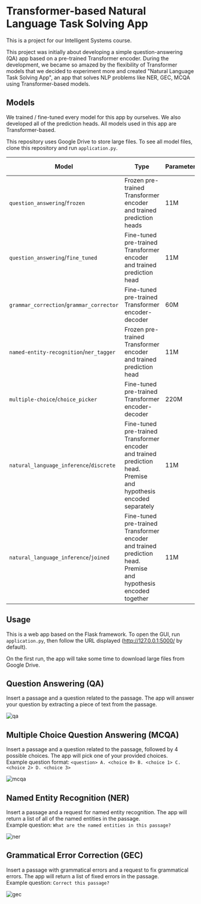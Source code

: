 # Transformer-based Natural Language Task Solving App

This is a project for our Intelligent Systems course.

This project was initially about developing a simple question-answering (QA) app based on a pre-trained Transformer encoder. During the development, we became so amazed by the flexibility of Transformer models that we decided to experiment more and created "Natural Language Task Solving App", an app that solves NLP problems like NER, GEC, MCQA using Transformer-based models.

## Models

We trained / fine-tuned every model for this app by ourselves. We also developed all of the prediction heads. All models used in this app are Transformer-based.

This repository uses Google Drive to store large files. To see all model files, clone this repository and run `application.py`.

  Model | Type | Parameters | Training data | Training time | Evaluation
---|---|---|---|---|---
`question_answering`/`frozen` | Frozen pre-trained Transformer encoder and trained prediction heads | 11M | SQuAD 1.1 | 24 hours on CPU | 32.3 % F1 
`question_answering`/`fine_tuned` | Fine-tuned pre-trained Transformer encoder and trained prediction head | 11M | SQuAD 1.1 | 5 hours on RTX 3090 | 84.1 % F1 
`grammar_correction`/`grammar_corrector` | Fine-tuned pre-trained Transformer encoder-decoder | 60M | Subset of C4_200M | 3 hours on RTX 3080 Ti | _ 
`named-entity-recognition`/`ner_tagger` | Frozen pre-trained Transformer encoder and trained prediction head | 11M | CoNLL-2003 | 6 hours on CPU | _ 
`multiple-choice`/`choice_picker` | Fine-tuned pre-trained Transformer encoder-decoder | 220M | RACE | 3 hours on RTX 3060 | 67.5 % 
`natural_language_inference`/`discrete` | Fine-tuned pre-trained Transformer encoder and trained prediction head. Premise and hypothesis encoded separately | 11M | MultiNLI | 2.5 hours on RTX 3090 | 60.3 %
`natural_language_inference`/`joined` | Fine-tuned pre-trained Transformer encoder and trained prediction head. Premise and hypothesis encoded together | 11M | MultiNLI | 4 hours on RTX 3090 | 81.6 % 


## Usage

This is a web app based on the Flask framework. To open the GUI, run `application.py`, then follow the URL displayed (http://127.0.0.1:5000/ by default).

On the first run, the app will take some time to download large files from Google Drive.

## Question Answering (QA)

Insert a passage and a question related to the passage. The app will answer your question by extracting a piece of text from the passage.

![qa](https://user-images.githubusercontent.com/62071233/148637260-37f6d2e9-4156-49f6-9b49-e8adb627712b.png)

## Multiple Choice Question Answering (MCQA)

Insert a passage and a question related to the passage, followed by 4 possible choices. The app will pick one of your provided choices.  
Example question format: `<question> A. <choice 0> B. <choice 1> C. <choice 2> D. <choice 3>`

![mcqa](https://user-images.githubusercontent.com/62071233/148637306-f142003c-caa6-4df9-a571-2073e41a2cb7.png)

## Named Entity Recognition (NER)

Insert a passage and a request for named entity recognition. The app will return a list of all of the named entities in the passage.  
Example question: `What are the named entities in this passage?`

![ner](https://user-images.githubusercontent.com/62071233/148637283-8b78023f-95ab-4958-934e-6aebc40191af.png)

## Grammatical Error Correction (GEC)

Insert a passage with grammatical errors and a request to fix grammatical errors. The app will return a list of fixed errors in the passage.  
Example question: `Correct this passage?`

![gec](https://user-images.githubusercontent.com/62071233/148637297-dbb4c7b8-d0ff-47f2-94f2-9bbd06e691af.png)


